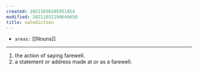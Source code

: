 ```yaml
---
created: 20211030205951854
modified: 20211031194649650
title: valediction
---
```


- `areas:` [[Nouns]]

---

1.  the action of saying farewell.
2.  a statement or address made at or as a farewell.
